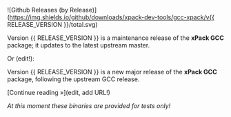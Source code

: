 ![Github Releases (by Release)](https://img.shields.io/github/downloads/xpack-dev-tools/gcc-xpack/v{{ RELEASE_VERSION }}/total.svg)

Version {{ RELEASE_VERSION }} is a maintenance release of the **xPack GCC** package; it updates to the latest upstream master.

Or (edit!):

Version {{ RELEASE_VERSION }} is a new major release of the **xPack GCC** package, following the upstream GCC release.

[Continue reading »](edit, add URL!)

_At this moment these binaries are provided for tests only!_
